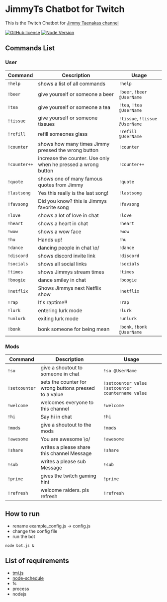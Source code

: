 # JimmyTs Chatbot for Twitch
This is the Twitch Chatbot for [Jimmy Taenakas channel](https://www.twitch.tv/jimmytaenaka)

[![GitHub license](https://img.shields.io/badge/license-MIT-blue.svg)](https://github.com/BielefeldJ/JimmyTsChatbot/blob/main/LICENSE)
[![Node Version](https://img.shields.io/node/v/tmi.js.svg?style=flat)](https://www.npmjs.org/package/tmi.js)


Commands List
-------------

### User ###

Command | Cescription | Usage
----------------|--------------|-------
`!help` | shows a list of all commands | `!help`
`!beer` | give yourself or someone a beer | `!beer`, `!beer @UserName`
`!tea` | give yourself or someone a tea | `!tea`, `!tea @UserName`
`!tissue` | give yourself or someone tissues | `!tissue`, `!tissue @UserName`
`!refill` | refill someones glass | `!refill @UserName`
`!counter` | shows how many times Jimmy pressed the wrong button | `!counter`
`!counter++` | increase the counter. Use only when he pressed a wrong button | `!counter++`
`!quote` | shows one of many famous quotes from Jimmy | `!quote`
`!lastsong` | Yes this really is the last song! | `!lastsong`
`!favsong` | Did you know? this is Jimmys favorite song | `!favsong`
`!love` | shows a lot of love in chat | `!love`
`!heart` | shows a heart in chat | `!heart`
`!wow` | shows a wow face | `!wow`
`!hu` | Hands up! | `!hu`
`!dance` | dancing people in chat \o/ | `!dance`
`!discord` | shows discord invite link | `!discord`
`!socials` | shows all social links | `!socials`
`!times` | shows Jimmys stream times | `!times`
`!boogie` | dance smiley in chat | `!boogie`
`!netflix` | Shows Jimmys next Netflix show | `!netflix`
`!rap` | It's raptime!! | `!rap`
`!lurk` | entering lurk mode | `!lurk`
`!unlurk` | exiting lurk mode | `!unlurk`
`!bonk` | bonk someone for being mean | `!bonk`, `!bonk @UserName`




### Mods ###
Command | Description | Usage
----------------|--------------|-------
`!so` | give a shoutout to someone in chat | `!so @UserName`
`!setcounter` | sets the counter for wrong buttons pressed to a value | `!setcounter value` `!setcounter countername value`
`!welcome` | welcomes everyone to this channel | `!welcome`
`!hi` | Say hi in chat | `!hi`
`!mods` | give a shoutout to the mods | `!mods`
`!awesome` | You are awesome \o/ | `!awesome`
`!share` | writes a please share this channel Message | `!share`
`!sub` | writes a please sub Message | `!sub`
`!prime` | gives the twitch gaming hint | `!prime`
`!refresh` | welcome raiders. pls refresh | `!refresh`

How to run
-------------
* rename example_config.js -> config.js
* change the config file
* run the bot

```
node bot.js &
```

List of requirements
-------------
* [tmi.js](https://github.com/tmijs/tmi.js)
* [node-schedule](https://github.com/node-schedule/node-schedule)
* fs
* process
* nodejs
    
